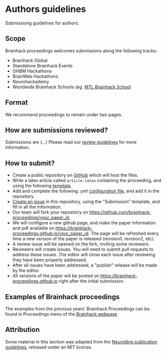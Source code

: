 # Authors guidelines
Submissiong guidelines for authors.

## Scope

Brainhack proceedings welcomes submissions along the following tracks:
 - Brainhack Global
 - Standalone Brainhack Events
 - OHBM Hackathons
 - BrainWeb Hackathons
 - Neurohackademy 
 - Worldwide Brainhack Schools (eg.  [MTL Brainhack School](https://school.brainhackmtl.org/register/)
 
## Format
We recommend proceedings to remain under two pages.

## How are submissions reviewed?

Submissions are (...)  Please read our [review guidelines](REVIEWERS.md) for more information.

## How to submit?

 - Create a public repository on [GitHub](https://github.com/) which will host the files.
 - Write a latex article called `article.latex` containing the proceeding, and using the following [template]().
 - Add and complete the following .yml [configuration file](), and add it in the repository.
 - [Create an issue](https://github.com/brainhack-proceedings/submit/issues/new) in this repository, using the "Submission" template, and fill in all the information.
 - Our team will fork your repository on https://github.com/brainhack-proceedings/your_paper_id.
 - We will configure a new github page, and make the paper information and pdf available on https://brainhack-proceedings.github.io/your_paper_id. The page will be refreshed every time a new version of the paper is released (revision1, revision2, etc).
 - A review issue will be opened on the fork, inviting some reviewers.
 - Reviewers will create issues. You will need to submit pull requests to address these issues. The editor will close each issue after reviewing they have been properly addressed.
 - After all issues have been addressed, a "publish" release will be made by the editor.
 - All versions of the paper will be posted on https://brainhack-proceedings.github.io right after the initial submission.

## Examples of Brainhack proceedings

The examples from the previous years' Brainhack Proceedings can be found in Proceedings menu of the [Brainhack webpage](http://www.brainhack.org/)

## Attribution
Some material in this section was adapted from the [Neurolibre publication guidelines](https://docs.neurolibre.com/en/latest/), released under an MIT license.
